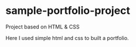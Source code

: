 # sample-portfolio-project
Project based on HTML &amp; CSS

Here I used simple html and css to built a portfolio.
